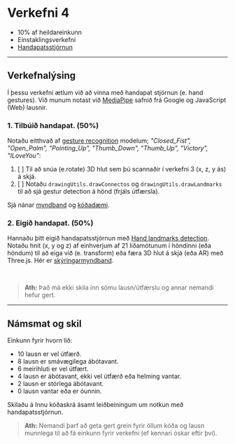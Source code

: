 # Verkefni 4 
- 10% af heildareinkunn
- Einstaklingsverkefni 
- [Handapatsstjórnun](https://github.com/GunnarThorunnarson/FORR3FV05EU/wiki/Handapatsstj%C3%B3rnun)

---

## Verkefnalýsing

Í þessu verkefni ætlum við að vinna með handapat stjórnun (e. hand gestures). Við munum notast við  [MediaPipe](https://developers.google.com/mediapipe/solutions/vision/gesture_recognizer#get_started) safnið frá Google og JavaScript (Web) lausnir.


### 1. Tilbúið handapat. (**50%**)
Notaðu eitthvað af [gesture recognition](https://developers.google.com/mediapipe/solutions/vision/gesture_recognizer) modelum; _"Closed_Fist", "Open_Palm", "Pointing_Up", "Thumb_Down", "Thumb_Up", "Victory", "ILoveYou"_: 
   1. [ ] Til að snúa (e.rotate) 3D hlut sem þú scannaðir í verkefni 3 (x, z, y ás) á skjá.
   1. [ ] Notaðu `drawingUtils.drawConnectos` og `drawingUtils.drawLandmarks` til að sjá gestur detection á hönd (frjáls útfærsla).

Sjá nánar [myndband](https://www.youtube.com/watch?v=cJgDuywJv8Y) og [kóðadæmi](https://github.com/GunnarThorunnarson/FORR3FV05EU/blob/master/docs/handapat/hand_gesture_recognition.html).

<!--   1. [ ] _valkvæmt:_ stækka og minnka 3D hlutinn á skjá. -->

### 2. Eigið handapat. (**50%**)
Hannaðu þitt eigið handapatsstjórnun með [Hand landmarks detection](https://developers.google.com/mediapipe/solutions/vision/hand_landmarker). Notaðu hnit (x, y og z) af einhverjum af 21 liðamótunum í höndinni (eða höndum) til að eiga við (e. transform) eða færa 3D hlut á skjá (eða AR) með Three.js. Hér er [skýringarmyndband](https://www.youtube.com/watch?v=hV5S4iQhNkI).
<!--
dæmi um [lausn](https://gunnarthorunnarson.github.io/FORR3FV05EU/h23/v4/Kristofer/Part2-Krist%C3%B3fer/index.html) til að skoða.
-->

<!-- [Github](https://github.com/GunnarThorunnarson/FORR3FV05EU/tree/master/docs/h23/v4/Kristofer/Part2-Krist%C3%B3fer) -->

<br>

> **Ath:** Það má ekki skila inn sömu lausn/útfærslu og annar nemandi hefur gert.

---

## Námsmat og skil

Einkunn fyrir hvorn lið:  
- 10 lausn er vel útfærð.
-  8 lausn er smávægilega ábótavant.
-  6 meirihluti er vel útfært.
-  4 lausn er ábótavant, ekki vel útfærð eða helming vantar.
-  2 lausn er stórlega ábótavant.
-  0 lausn vantar eða er óunnin.

Skilaðu á Innu kóðaskrá ásamt leiðbeiningum um notkun með handapatsstjórnun.

> **Ath:** Nemandi þarf að geta gert grein fyrir öllum kóða og lausn munnlega til að fá einkunn fyrir verkefni (ef kennari óskar eftir því).

<!-- vefslóð á Github með vefrót (notaðu docs möppu sem rót) sem hýsir og sýnir 3D hlut og notkun þess með handapatsstjórnun.

